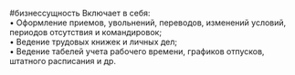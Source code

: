 #бизнессущность 
Включает в себя:  
• Оформление приемов, увольнений, переводов, изменений условий, периодов отсутствия и командировок;  
• Ведение трудовых книжек и личных дел;  
• Ведение табелей учета рабочего времени, графиков отпусков, штатного расписания и др.